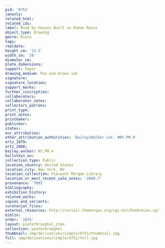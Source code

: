 ```yaml
---
pid: '9751'
janonly: 
related_html: 
related_ids: 
label: Road by Houses Built on Roman Ruins
object_type: Drawing
genre: Ruins
tags: 
realdate: 
height_cm: '13.5'
width_cm: '20'
diameter_cm: 
plate_dimensions: 
support: Paper
drawing_medium: Pen and brown ink
signature: 
signature_location: 
support_marks: 
further_inscription: 
collaborators: 
collaborator_notes: 
collectors_patrons: 
print_type: 
print_notes: 
printmaker: 
publisher: 
states: 
our_attribution: 
other_attribution_authorities: 'Bailey/Walker cat. #NY.PM.4'
ertz_1979: 
ertz_2008: 
bailey_walker: NY.PM.4
hollstein_no: 
collection_type: Public
location_country: United States
location_city: New York, NY
location_collection: Pierpont Morgan Library
location_or_most_recent_sale_notes: '2009.7'
provenance: '7001'
bibliography: 
exhibition_history: 
related_works: 
copies_and_variants: 
curatorial_files: 
external_resources: http://corsair.themorgan.org/cgi-bin/Pwebrecon.cgi?BBID=283123
biblio: 
order: '1075'
layout: pieterbrueghel_item
collection: pieterbrueghel
thumbnail: img/derivatives/simple/9751/thumbnail.jpg
full: img/derivatives/simple/9751/full.jpg
---
```

